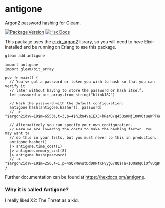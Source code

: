 # antigone

Argon2 password hashing for Gleam.

[![Package Version](https://img.shields.io/hexpm/v/antigone)](https://hex.pm/packages/antigone)
[![Hex Docs](https://img.shields.io/badge/hex-docs-ffaff3)](https://hexdocs.pm/antigone/)

This package uses the [elixir_argon2](https://github.com/riverrun/argon2_elixir)
library, so you will need to have Elixir installed and be running on Erlang to
use this package.

```sh
gleam add antigone
```
```gleam
import antigone
import gleam/bit_array

pub fn main() {
  // You've got a password or token you wish to hash so that you can verify it
  // later without having to store the password or hash itself.
  let password = bit_array.from_string("blink182")

  // Hash the password with the default configuration:
  antigone.hash(antigone.hasher(), password)
  // -> "$argon2id$v=19$m=65536,t=3,p=4$h1bn4Va1EXJ+kReN0/q45Q$KMj1OQV0tueWPFKw97bB+RVGsYgdPpiVxZibzbc3dBw"

  // Alternatively you can specify your own configuration.
  // Here we are lowering the costs to make the hashing faster. You may want to
  // do this in your tests, but you must never do this in production.
  antigone.hasher()
  |> antigone.time_cost(1)
  |> antigone.memory_cost(8)
  |> antigone.hash(password)
  // -> "$argon2id$v=19$m=256,t=1,p=4$Q7MevutDdDKNtKFvygG7QQ$Ta+IOOaBq6iOfvUqBvehHmnVUzjpzOV7g3B+3VKqLfo"
}
```

Further documentation can be found at <https://hexdocs.pm/antigone>.

### Why it is called Antigone?

I really liked X2: The Threat as a kid.

